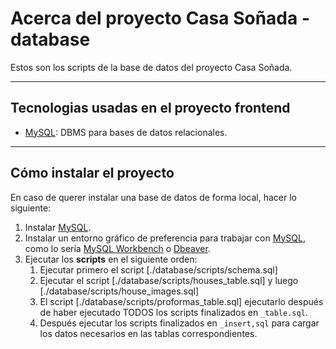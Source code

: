 # Acerca del proyecto Casa Soñada - database

Estos son los scripts de la base de datos del proyecto Casa Soñada.

---

## Tecnologias usadas en el proyecto frontend

- [MySQL](https://dev.mysql.com/downloads/mysql/): DBMS para bases de datos relacionales.

---

## Cómo instalar el proyecto

En caso de querer instalar una base de datos de forma local, hacer lo siguiente:

1. Instalar [MySQL](https://dev.mysql.com/downloads/mysql/).
2. Instalar un entorno gráfico de preferencia para trabajar con [MySQL](https://dev.mysql.com/downloads/mysql/), como lo sería [MySQL Workbench](https://dev.mysql.com/downloads/workbench/) o [Dbeaver](https://dbeaver.io/download/).
3. Ejecutar los **scripts** en el siguiente orden:
   1. Ejecutar primero el script [./database/scripts/schema.sql]
   2. Ejecutar el script [./database/scripts/houses_table.sql] y luego [./database/scripts/house_images.sql]
   3. El script [./database/scripts/proformas_table.sql] ejecutarlo después de haber ejecutado TODOS los scripts finalizados en `_table.sql`.
   4. Después ejecutar los scripts finalizados en `_insert,sql` para cargar los datos necesarios en las tablas correspondientes.
